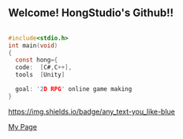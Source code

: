 ## Welcome! HongStudio's Github!!
```c

#include<stdio.h>
int main(void)
{
  const hong={
  code:  [C#,C++],
  tools  [Unity]

  goal: '2D RPG' online game making
}
```
https://img.shields.io/badge/any_text-you_like-blue

[My Page](https://660a8091e50ac480300f058a--comfy-meerkat-b601ab.netlify.app/)
